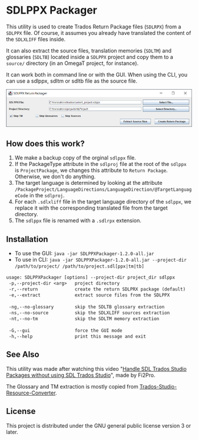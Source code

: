 # SDLPPX Packager

This utility is used to create Trados Return Package files (`SDLRPX`) from a `SDLPPX` file. Of course, it assumes you already have translated the content of the `SDLXLIFF` files inside.

It can also extract the source files, translation memories (`SDLTM`) and glossaries (`SDLTB`) located inside a `SDLPPX` project and copy them to a `source/` directory (in an OmegaT project, for instance). 

It can work both in command line or with the GUI. When using the CLI, you can use a sdlppx, sdltm or sdltb file as the source file.

![alt text](screenshot.png "SDLPPX Packager Screenshot")


## How does this work?

1. We make a backup copy of the orginal `sdlppx` file.
2. If the PackageType attribute in the `sdlproj` file at the root of the `sdlppx` is `ProjectPackage`, we changes this attribute to `Return Package`. Otherwise, we don't do anything.
3. The target language is determined by looking at the attribute `/PackageProject/LanguageDirections/LanguageDirection/@TargetLanguageCode` in the  `sdlproj`. 
4. For each `.sdlxliff` file in the target language directory of the  `sdlppx`, we replace it with the corresponding translated file from the target directory.
5. The `sdlppx` file is renamed with a `.sdlrpx` extension.

## Installation

* To use the GUI: `java -jar SDLPPXPackager-1.2.0-all.jar`
* To use in CLI: `java -jar SDLPPXPackager-1.2.0-all.jar --project-dir /path/to/project/ /path/to/project.sdl[ppx|tm|tb]`

```
usage: SDLPPXPackager [options] --project-dir project_dir sdlppx
 -p,--project-dir <arg>   project directory
 -r,--return              create the return SDLPRX package (default)
 -e,--extract             extract source files from the SDLPPX

 -ng,--no-glossary        skip the SDLTB glossary extraction
 -ns,--no-source          skip the SDLXLIFF sources extraction
 -nt,--no-tm              skip the SDLTM memory extraction
 
 -G,--gui                 force the GUI mode
 -h,--help                print this message and exit
```

## See Also

This utility was made after watching this video "[Handle SDL Trados Studio Packages without using SDL Trados Studio](https://www.youtube.com/watch?v=a4ZGeAjTl2M)", made by Fi2Pro.

The Glossary and TM extraction is mostly copied from [Trados-Studio-Resource-Converter](https://github.com/TomasoAlbinoni/Trados-Studio-Resource-Converter).

## License

This project is distributed under the GNU general public license version 3 or later.
